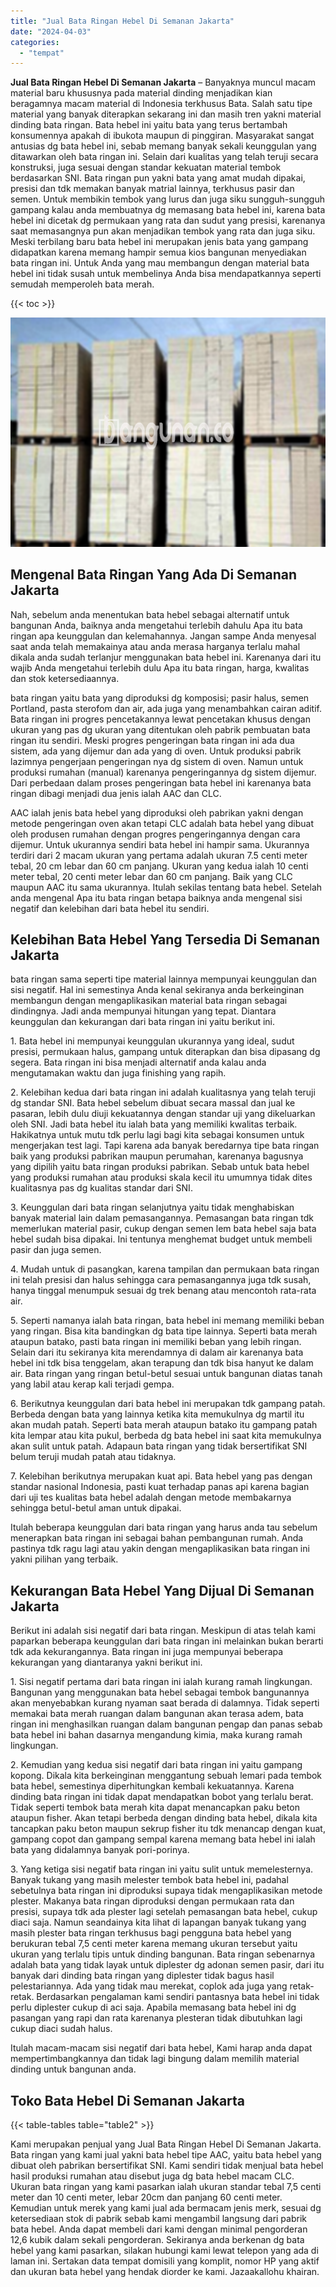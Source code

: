 ```yaml
---
title: "Jual Bata Ringan Hebel Di Semanan Jakarta"
date: "2024-04-03"
categories: 
  - "tempat"
---
```


**Jual Bata Ringan Hebel Di Semanan Jakarta** – Banyaknya muncul macam material baru khususnya pada material dinding menjadikan kian beragamnya macam material di Indonesia terkhusus Bata. Salah satu tipe material yang banyak diterapkan sekarang ini dan masih tren yakni material dinding bata ringan. Bata hebel ini yaitu bata yang terus bertambah konsumennya apakah di ibukota maupun di pinggiran. Masyarakat sangat antusias dg bata hebel ini, sebab memang banyak sekali keunggulan yang ditawarkan oleh bata ringan ini. Selain dari kualitas yang telah teruji secara konstruksi, juga sesuai dengan standar kekuatan material tembok berdasarkan SNI. Bata ringan pun yakni bata yang amat mudah dipakai, presisi dan tdk memakan banyak matrial lainnya, terkhusus pasir dan semen. Untuk membikin tembok yang lurus dan juga siku sungguh-sungguh gampang kalau anda membuatnya dg memasang bata hebel ini, karena bata hebel ini dicetak dg permukaan yang rata dan sudut yang presisi, karenanya saat memasangnya pun akan menjadikan tembok yang rata dan juga siku. Meski terbilang baru bata hebel ini merupakan jenis bata yang gampang didapatkan karena memang hampir semua kios bangunan menyediakan bata ringan ini. Untuk Anda yang mau membangun dengan material bata hebel ini tidak susah untuk membelinya Anda bisa mendapatkannya seperti semudah memperoleh bata merah.

{{< toc >}}

![Jual Bata Ringan Hebel Di Semanan Jakarta](/images/jual-hebel-murah-05.png)

## Mengenal Bata Ringan Yang Ada Di Semanan Jakarta

Nah, sebelum anda menentukan bata hebel sebagai alternatif untuk bangunan Anda, baiknya anda mengetahui terlebih dahulu Apa itu bata ringan apa keunggulan dan kelemahannya. Jangan sampe Anda menyesal saat anda telah memakainya atau anda merasa harganya terlalu mahal dikala anda sudah terlanjur menggunakan bata hebel ini. Karenanya dari itu wajib Anda mengetahui terlebih dulu Apa itu bata ringan, harga, kwalitas dan stok ketersediaannya.

bata ringan yaitu bata yang diproduksi dg komposisi; pasir halus, semen Portland, pasta sterofom dan air, ada juga yang menambahkan cairan aditif. Bata ringan ini progres pencetakannya lewat pencetakan khusus dengan ukuran yang pas dg ukuran yang ditentukan oleh pabrik pembuatan bata ringan itu sendiri. Meski progres pengeringan bata ringan ini ada dua sistem, ada yang dijemur dan ada yang di oven. Untuk produksi pabrik lazimnya pengerjaan pengeringan nya dg sistem di oven. Namun untuk produksi rumahan (manual) karenanya pengeringannya dg sistem dijemur. Dari perbedaan dalam proses pengeringan bata hebel ini karenanya bata ringan dibagi menjadi dua jenis ialah AAC dan CLC.

AAC ialah jenis bata hebel yang diproduksi oleh pabrikan yakni dengan metode pengeringan oven akan tetapi CLC adalah bata hebel yang dibuat oleh produsen rumahan dengan progres pengeringannya dengan cara dijemur. Untuk ukurannya sendiri bata hebel ini hampir sama. Ukurannya terdiri dari 2 macam ukuran yang pertama adalah ukuran 7.5 centi meter tebal, 20 cm lebar dan 60 cm panjang. Ukuran yang kedua ialah 10 centi meter tebal, 20 centi meter lebar dan 60 cm panjang. Baik yang CLC maupun AAC itu sama ukurannya. Itulah sekilas tentang bata hebel. Setelah anda mengenal Apa itu bata ringan betapa baiknya anda mengenal sisi negatif dan kelebihan dari bata hebel itu sendiri.

## Kelebihan Bata Hebel Yang Tersedia Di Semanan Jakarta

bata ringan sama seperti tipe material lainnya mempunyai keunggulan dan sisi negatif. Hal ini semestinya Anda kenal sekiranya anda berkeinginan membangun dengan mengaplikasikan material bata ringan sebagai dindingnya. Jadi anda mempunyai hitungan yang tepat. Diantara keunggulan dan kekurangan dari bata ringan ini yaitu berikut ini.

1\. Bata hebel ini mempunyai keunggulan ukurannya yang ideal, sudut presisi, permukaan halus, gampang untuk diterapkan dan bisa dipasang dg segera. Bata ringan ini bisa menjadi alternatif anda kalau anda mengutamakan waktu dan juga finishing yang rapih.

2\. Kelebihan kedua dari bata ringan ini adalah kualitasnya yang telah teruji dg standar SNI. Bata hebel sebelum dibuat secara massal dan jual ke pasaran, lebih dulu diuji kekuatannya dengan standar uji yang dikeluarkan oleh SNI. Jadi bata hebel itu ialah bata yang memiliki kwalitas terbaik. Hakikatnya untuk mutu tdk perlu lagi bagi kita sebagai konsumen untuk mengerjakan test lagi. Tapi karena ada banyak beredarnya tipe bata ringan baik yang produksi pabrikan maupun perumahan, karenanya bagusnya yang dipilih yaitu bata ringan produksi pabrikan. Sebab untuk bata hebel yang produksi rumahan atau produksi skala kecil itu umumnya tidak dites kualitasnya pas dg kualitas standar dari SNI.

3\. Keunggulan dari bata ringan selanjutnya yaitu tidak menghabiskan banyak material lain dalam pemasangannya. Pemasangan bata ringan tdk memerlukan material pasir, cukup dengan semen lem bata hebel saja bata hebel sudah bisa dipakai. Ini tentunya menghemat budget untuk membeli pasir dan juga semen.

4\. Mudah untuk di pasangkan, karena tampilan dan permukaan bata ringan ini telah presisi dan halus sehingga cara pemasangannya juga tdk susah, hanya tinggal menumpuk sesuai dg trek benang atau mencontoh rata-rata air.

5\. Seperti namanya ialah bata ringan, bata hebel ini memang memiliki beban yang ringan. Bisa kita bandingkan dg bata tipe lainnya. Seperti bata merah ataupun batako, pasti bata ringan ini memiliki beban yang lebih ringan. Selain dari itu sekiranya kita merendamnya di dalam air karenanya bata hebel ini tdk bisa tenggelam, akan terapung dan tdk bisa hanyut ke dalam air. Bata ringan yang ringan betul-betul sesuai untuk bangunan diatas tanah yang labil atau kerap kali terjadi gempa.

6\. Berikutnya keunggulan dari bata hebel ini merupakan tdk gampang patah. Berbeda dengan bata yang lainnya ketika kita memukulnya dg martil itu akan mudah patah. Seperti bata merah ataupun batako itu gampang patah kita lempar atau kita pukul, berbeda dg bata hebel ini saat kita memukulnya akan sulit untuk patah. Adapaun bata ringan yang tidak bersertifikat SNI belum teruji mudah patah atau tidaknya.

7\. Kelebihan berikutnya merupakan kuat api. Bata hebel yang pas dengan standar nasional Indonesia, pasti kuat terhadap panas api karena bagian dari uji tes kualitas bata hebel adalah dengan metode membakarnya sehingga betul-betul aman untuk dipakai.

Itulah beberapa keunggulan dari bata ringan yang harus anda tau sebelum menerapkan bata ringan ini sebagai bahan pembangunan rumah. Anda pastinya tdk ragu lagi atau yakin dengan mengaplikasikan bata ringan ini yakni pilihan yang terbaik.

## Kekurangan Bata Hebel Yang Dijual Di Semanan Jakarta

Berikut ini adalah sisi negatif dari bata ringan. Meskipun di atas telah kami paparkan beberapa keunggulan dari bata ringan ini melainkan bukan berarti tdk ada kekurangannya. Bata ringan ini juga mempunyai beberapa kekurangan yang diantaranya yakni berikut ini.

1\. Sisi negatif pertama dari bata ringan ini ialah kurang ramah lingkungan. Bangunan yang menggunakan bata hebel sebagai tembok bangunannya akan menyebabkan kurang nyaman saat berada di dalamnya. Tidak seperti memakai bata merah ruangan dalam bangunan akan terasa adem, bata ringan ini menghasilkan ruangan dalam bangunan pengap dan panas sebab bata hebel ini bahan dasarnya mengandung kimia, maka kurang ramah lingkungan.

2\. Kemudian yang kedua sisi negatif dari bata ringan ini yaitu gampang kopong. Dikala kita berkeinginan menggantung sebuah lemari pada tembok bata hebel, semestinya diperhitungkan kembali kekuatannya. Karena dinding bata ringan ini tidak dapat mendapatkan bobot yang terlalu berat. Tidak seperti tembok bata merah kita dapat menancapkan paku beton ataupun fisher. Akan tetapi berbeda dengan dinding bata hebel, dikala kita tancapkan paku beton maupun sekrup fisher itu tdk menancap dengan kuat, gampang copot dan gampang sempal karena memang bata hebel ini ialah bata yang didalamnya banyak pori-porinya.

3\. Yang ketiga sisi negatif bata ringan ini yaitu sulit untuk memelesternya. Banyak tukang yang masih melester tembok bata hebel ini, padahal sebetulnya bata ringan ini diproduksi supaya tidak mengaplikasikan metode plester. Makanya bata ringan diproduksi dengan permukaan rata dan presisi, supaya tdk ada plester lagi setelah pemasangan bata hebel, cukup diaci saja. Namun seandainya kita lihat di lapangan banyak tukang yang masih plester bata ringan terkhusus bagi pengguna bata hebel yang berukuran tebal 7,5 centi meter karena memang ukuran tersebut yaitu ukuran yang terlalu tipis untuk dinding bangunan. Bata ringan sebenarnya adalah bata yang tidak layak untuk diplester dg adonan semen pasir, dari itu banyak dari dinding bata ringan yang diplester tidak bagus hasil pelestariannya. Ada yang tidak mau merekat, coplok ada juga yang retak-retak. Berdasarkan pengalaman kami sendiri pantasnya bata hebel ini tidak perlu diplester cukup di aci saja. Apabila memasang bata hebel ini dg pasangan yang rapi dan rata karenanya plesteran tidak dibutuhkan lagi cukup diaci sudah halus.

Itulah macam-macam sisi negatif dari bata hebel, Kami harap anda dapat mempertimbangkannya dan tidak lagi bingung dalam memilih material dinding untuk bangunan anda.

## Toko Bata Hebel Di Semanan Jakarta

{{< table-tables table="table2" >}}

Kami merupakan penjual yang Jual Bata Ringan Hebel Di Semanan Jakarta. Bata ringan yang kami jual yakni bata hebel tipe AAC, yaitu bata hebel yang dibuat oleh pabrikan bersertifikat SNI. Kami sendiri tidak menjual bata hebel hasil produksi rumahan atau disebut juga dg bata hebel macam CLC. Ukuran bata ringan yang kami pasarkan ialah ukuran standar tebal 7,5 centi meter dan 10 centi meter, lebar 20cm dan panjang 60 centi meter. Kemudian untuk merek yang kami jual ada bermacam jenis merk, sesuai dg ketersediaan stok di pabrik sebab kami mengambil langsung dari pabrik bata hebel. Anda dapat membeli dari kami dengan minimal pengorderan 12,6 kubik dalam sekali pengorderan. Sekiranya anda berkenan dg bata hebel yang kami pasarkan, silakan hubungi kami lewat telepon yang ada di laman ini. Sertakan data tempat domisili yang komplit, nomor HP yang aktif dan ukuran bata hebel yang hendak diorder ke kami. Jazaakallohu khairan.
